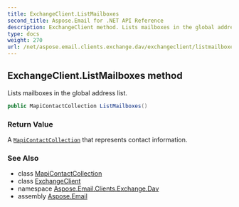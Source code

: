 ```yaml
---
title: ExchangeClient.ListMailboxes
second_title: Aspose.Email for .NET API Reference
description: ExchangeClient method. Lists mailboxes in the global address list
type: docs
weight: 270
url: /net/aspose.email.clients.exchange.dav/exchangeclient/listmailboxes/
---
```

## ExchangeClient.ListMailboxes method

Lists mailboxes in the global address list.

```csharp
public MapiContactCollection ListMailboxes()
```

### Return Value

A [`MapiContactCollection`](../../../aspose.email.mapi/mapicontactcollection/) that represents contact information.

### See Also

* class [MapiContactCollection](../../../aspose.email.mapi/mapicontactcollection/)
* class [ExchangeClient](../)
* namespace [Aspose.Email.Clients.Exchange.Dav](../../exchangeclient/)
* assembly [Aspose.Email](../../../)


